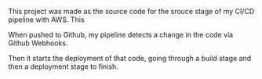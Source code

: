 This project was made as the source code for the srouce stage of my CI/CD pipeline with AWS. This

When pushed to Github, my pipeline detects a change in the code via Github Webhooks. 

Then it starts the deployment of that code, going through a build stage and then a deployment stage to finish.